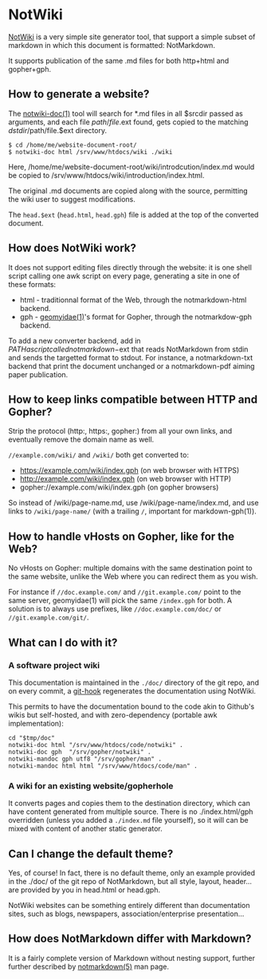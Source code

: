 NotWiki
=======

[NotWiki](//code.z0.is/notwiki/) is a very simple site generator tool, that
support a simple subset of markdown in which this document is formatted:
NotMarkdown.

It supports publication of the same .md files for both http+html and gopher+gph.


How to generate a website?
--------------------------
The [notwiki-doc(1)][doc] tool will search for *.md files in
all $srcdir passed as arguments, and each file $path/file.$ext found, gets
copied to the matching $dstdir/$path/file.$ext directory.

	$ cd /home/me/website-document-root/
	$ notwiki-doc html /srv/www/htdocs/wiki ./wiki

[doc]: /man/notwiki-doc.1/

Here, /home/me/website-document-root/wiki/introdcution/index.md would be
copied to /srv/www/htdocs/wiki/introduction/index.html.

The original .md documents are copied along with the source, permitting the
wiki user to suggest modifications.

The `head.$ext` (`head.html`, `head.gph`) file is added at the top of the
converted document.


How does NotWiki work?
----------------------
It does not support editing files directly through the website: it is one shell
script calling one awk script on every page, generating a site in one of these
formats:

 * html - traditionnal format of the Web, through the notmarkdown-html backend.
 * gph - [geomyidae(1)](gopher://bitreich.org/1/scm/geomyidae/file/README.gph)'s
   format for Gopher, through the notmarkdow-gph backend.

To add a new converter backend, add in $PATH a script called notmarkdown-$ext
that reads NotMarkdown from stdin and sends the targetted format to stdout. For
instance, a notmarkdown-txt backend that print the document unchanged or a
notmarkdown-pdf aiming paper publication.


How to keep links compatible between HTTP and Gopher?
-----------------------------------------------------
Strip the protocol (http:, https:, gopher:) from all your own links, and eventually
remove the domain name as well.

`//example.com/wiki/` and `/wiki/` both get converted to:

 * https://example.com/wiki/index.gph (on web browser with HTTPS)
 * http://example.com/wiki/index.gph (on web browser with HTTP)
 * gopher://example.com/wiki/index.gph (on gopher browsers)

So instead of /wiki/page-name.md, use /wiki/page-name/index.md, and use links
to `/wiki/page-name/` (with a trailing `/`, important for markdown-gph(1)).


How to handle vHosts on Gopher, like for the Web?
-------------------------------------------------
No vHosts on Gopher: multiple domains with the same destination point to the
same website, unlike the Web where you can redirect them as you wish.

For instance if `//doc.example.com/` and `//git.example.com/` point to the same
server, geomyidae(1) will pick the same `/index.gph` for both. A solution is to
always use prefixes, like `//doc.example.com/doc/` or `//git.example.com/git/`.


What can I do with it?
----------------------

### A software project wiki

This documentation is maintained in the `./doc/` directory of the git repo, and
on every commit, a [git-hook](//code.z0.is/wiki/git-hooks/) regenerates the
documentation using NotWiki.

This permits to have the documentation bound to the code akin to Github's wikis
but self-hosted, and with zero-dependency (portable awk implementation):

	cd "$tmp/doc"
	notwiki-doc html "/srv/www/htdocs/code/notwiki" .
	notwiki-doc gph  "/srv/gopher/notwiki" .
	notwiki-mandoc gph utf8 "/srv/gopher/man" .
	notwiki-mandoc html html "/srv/www/htdocs/code/man" .

### A wiki for an existing website/gopherhole

It converts pages and copies them to the destination directory, which can
have content generated from multiple source. There is no ./index.html/gph
overridden (unless you added a `./index.md` file yourself), so it will can be
mixed with content of another static generator.


Can I change the default theme?
-------------------------------
Yes, of course! In fact, there is no default theme, only an example provided
in the ./doc/ of the git repo of NotMarkdown, but all style, layout, header...
are provided by you in head.html or head.gph.

NotWiki websites can be something entirely different than documentation sites,
such as blogs, newspapers, association/enterprise presentation...


How does NotMarkdown differ with Markdown?
------------------------------------------
It is a fairly complete version of Markdown without nesting support, further
further described by [notmarkdown(5)](/man/notmarkdown.5/) man page.
